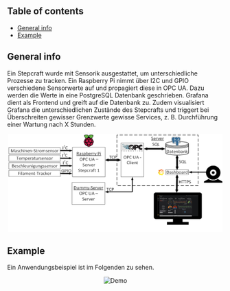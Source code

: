 ## Table of contents
* [General info](#general-info)
* [Example](#Example)


## General info
Ein Stepcraft wurde mit Sensorik ausgestattet, um unterschiedliche Prozesse zu tracken. Ein Raspberry Pi nimmt über I2C und GPIO verschiedene Sensorwerte auf und propagiert diese in OPC UA. Dazu werden die Werte in eine PostgreSQL Datenbank geschrieben. Grafana dient als Frontend und greift auf die Datenbank zu. Zudem visualisiert Grafana die unterschiedlichen Zustände des Stepcrafts und triggert bei Überschreiten gewisser Grenzwerte gewisse Services, z. B. Durchführung einer Wartung nach X Stunden.

<p align="center">
  <img src="https://github.com/tlucky/retrofit_stepcraft/blob/master/images/Gesamtfunktion.png" width="500" title="Gesamtfunktion">
</p>

## Example
Ein Anwendungsbeispiel ist im Folgenden zu sehen.
<p align="center">
  <img src="https://github.com/tlucky/retrofit_stepcraft/blob/master/images/Demo.gif" width="500" title="Demo">
</p>
